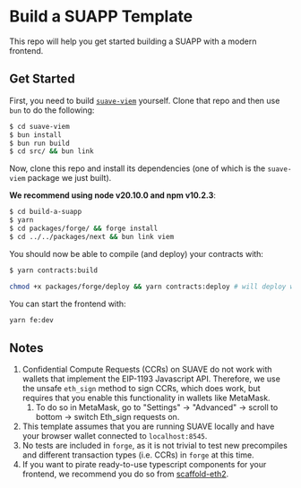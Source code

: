 # Build a SUAPP Template

This repo will help you get started building a SUAPP with a modern frontend.

## Get Started

First, you need to build [`suave-viem`](https://github.com/flashbots/suave-viem) yourself. Clone that repo and then use `bun` to do the following:

```bash
$ cd suave-viem
$ bun install
$ bun run build
$ cd src/ && bun link
```

Now, clone this repo and install its dependencies (one of which is the `suave-viem` package we just built).

**We recommend using node v20.10.0 and npm v10.2.3**:

```bash
$ cd build-a-suapp
$ yarn
$ cd packages/forge/ && forge install
$ cd ../../packages/next && bun link viem
```

You should now be able to compile (and deploy) your contracts with:

```bash
$ yarn contracts:build 
```

```bash
chmod +x packages/forge/deploy && yarn contracts:deploy # will deploy whatever contracts you tell it to, if you have SUAVE running locally
```

You can start the frontend with:

```bash
yarn fe:dev
```

## Notes

1. Confidential Compute Requests (CCRs) on SUAVE do not work with wallets that implement the EIP-1193 Javascript API. Therefore, we use the unsafe `eth_sign` method to sign CCRs, which does work, but requires that you enable this functionality in wallets like MetaMask.
    1. To do so in MetaMask, go to "Settings" -> "Advanced" -> scroll to bottom -> switch Eth_sign requests on.
2. This template assumes that you are running SUAVE locally and have your browser wallet connected to `localhost:8545`.
3. No tests are included in `forge`, as it is not trivial to test new precompiles and different transaction types (i.e. CCRs) in `forge` at this time.
4. If you want to pirate ready-to-use typescript components for your frontend, we recommend you do so from [scaffold-eth2](https://github.com/scaffold-eth/scaffold-eth-2).